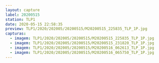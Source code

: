 ```yaml
---
layout: capture
label: 20200515
station: TLP1
date: 2020-05-15 22:58:35
preview: TLP1/2020/202005/20200515/M20200515_225835_TLP_1P.jpg
capturas:
  - imagem: TLP1/2020/202005/20200515/M20200515_225835_TLP_1P.jpg
  - imagem: TLP1/2020/202005/20200515/M20200515_231820_TLP_1P.jpg
  - imagem: TLP1/2020/202005/20200515/M20200516_062613_TLP_1P.jpg
  - imagem: TLP1/2020/202005/20200515/M20200516_065750_TLP_1P.jpg
---
```

